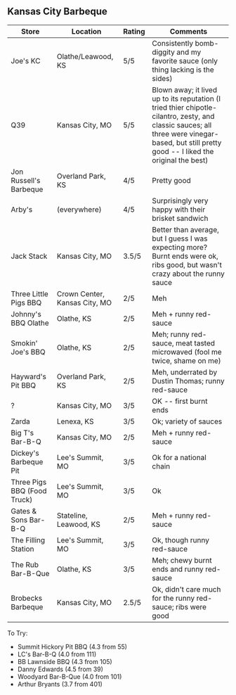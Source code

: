 ## Kansas City Barbeque

| Store | Location | Rating | Comments |
|-------|----------|--------|----------|
| Joe's KC | Olathe/Leawood, KS | 5/5 | Consistently bomb-diggity and my favorite sauce (only thing lacking is the sides) |
| Q39 | Kansas City, MO | 5/5 | Blown away; it lived up to its reputation (I tried thier chipotle-cilantro, zesty, and classic sauces; all three were vinegar-based, but still pretty good -- I liked the original the best) | 
| Jon Russell's Barbeque | Overland Park, KS | 4/5 | Pretty good |
| Arby's | (everywhere) | 4/5 | Surprisingly very happy with their brisket sandwich |
| Jack Stack | Kansas City, MO | 3.5/5 | Better than average, but I guess I was expecting more? Burnt ends were ok, ribs good, but wasn't crazy about the runny sauce |
| Three Little Pigs BBQ | Crown Center, Kansas City, MO | 2/5 | Meh |
| Johnny's BBQ Olathe | Olathe, KS | 2/5 | Meh + runny red-sauce |
| Smokin' Joe's BBQ | Olathe, KS | 2/5 | Meh; runny red-sauce, meat tasted microwaved (fool me twice, shame on me) |
| Hayward's Pit BBQ | Overland Park, KS | 2/5 | Meh, underrated by Dustin Thomas; runny red-sauce |
| ? | Kansas City, MO | 3/5 | OK -- first burnt ends |
| Zarda | Lenexa, KS | 3/5 | Ok; variety of sauces |
| Big T's Bar-B-Q | Kansas City, MO | 2/5 | Meh + runny red-sauce |
| Dickey's Barbeque Pit | Lee's Summit, MO | 3/5 | Ok for a national chain | 
| Three Pigs BBQ (Food Truck) | Lee's Summit, MO | 3/5 | Ok |
| Gates & Sons Bar-B-Q | Stateline, Leawood, KS | 2/5 | Meh + runny red-sauce |
| The Filling Station | Lee's Summit, MO | 3/5 | Ok, though runny red-sauce |
| The Rub Bar-B-Que | Olathe, KS | 3/5 | Meh; chewy burnt ends and runny red-sauce |
| Brobecks Barbeque | Kansas City, MO | 2.5/5 | Ok, didn't care much for the runny red-sauce; ribs were good |


To Try:
- Summit Hickory Pit BBQ (4.3 from 55)
- LC's Bar-B-Q (4.0 from 111)
- BB Lawnside BBQ (4.3 from 105)
- Danny Edwards (4.5 from 39)
- Woodyard Bar-B-Que (4.0 from 101)
- Arthur Bryants (3.7 from 401)
